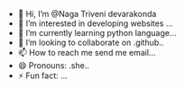 - 👋 Hi, I’m @Naga Triveni devarakonda
- 👀 I’m interested in developing websites ...
- 🌱 I’m currently learning python language...
- 💞️ I’m looking to collaborate on .github..
- 📫 How to reach me send me email...
- 😄 Pronouns: .she..
- ⚡ Fun fact: ...

<!---
Trivenidevarakonda/Trivenidevarakonda is a ✨ special ✨ repository because its `README.md` (this file) appears on your GitHub profile.
You can click the Preview link to take a look at your changes.
--->
